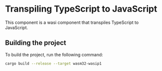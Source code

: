 # Transpiling TypeScript to JavaScript

This component is a wasi component that transpiles TypeScript to JavaScript.

## Building the project

To build the project, run the following command:

```bash
cargo build --release --target wasm32-wasip1
```